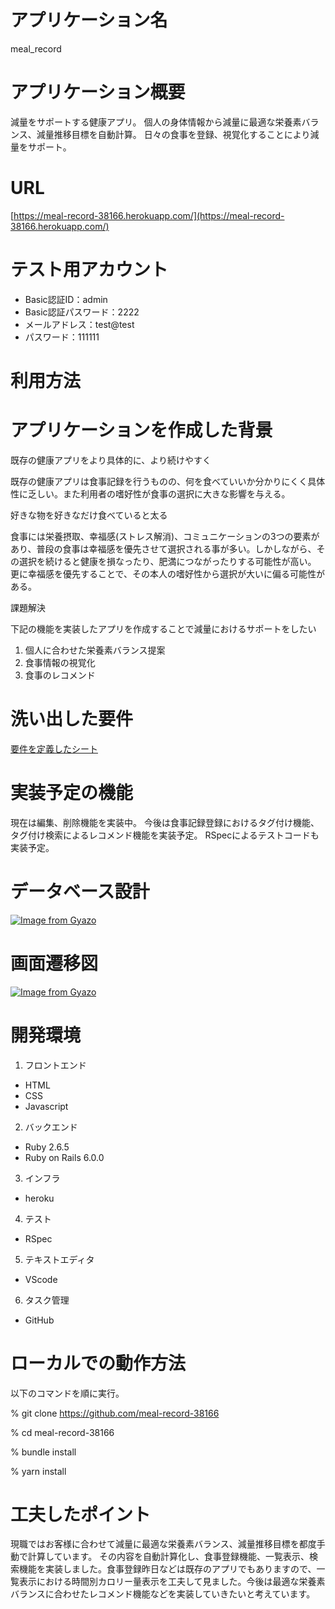 # アプリケーション名
meal_record

# アプリケーション概要
減量をサポートする健康アプリ。
個人の身体情報から減量に最適な栄養素バランス、減量推移目標を自動計算。
日々の食事を登録、視覚化することにより減量をサポート。

# URL
[https://meal-record-38166.herokuapp.com/](https://meal-record-38166.herokuapp.com/)

# テスト用アカウント
* Basic認証ID：admin
* Basic認証パスワード：2222
* メールアドレス：test@test
* パスワード：111111

# 利用方法
## 

# アプリケーションを作成した背景
既存の健康アプリをより具体的に、より続けやすく

既存の健康アプリは食事記録を行うものの、何を食べていいか分かりにくく具体性に乏しい。また利用者の嗜好性が食事の選択に大きな影響を与える。

好きな物を好きなだけ食べていると太る

食事には栄養摂取、幸福感(ストレス解消)、コミュニケーションの3つの要素があり、普段の食事は幸福感を優先させて選択される事が多い。しかしながら、その選択を続けると健康を損なったり、肥満につながったりする可能性が高い。
更に幸福感を優先することで、その本人の嗜好性から選択が大いに偏る可能性がある。

課題解決

下記の機能を実装したアプリを作成することで減量におけるサポートをしたい
1. 個人に合わせた栄養素バランス提案
2. 食事情報の視覚化
3. 食事のレコメンド


# 洗い出した要件
[要件を定義したシート](https://docs.google.com/spreadsheets/d/1kHsB8dgxOVffypxHqoaWG_zDc1r-2zPZ95HQBnr_qVs/edit#gid=982722306)

# 実装予定の機能
現在は編集、削除機能を実装中。
今後は食事記録登録におけるタグ付け機能、タグ付け検索によるレコメンド機能を実装予定。
RSpecによるテストコードも実装予定。

# データベース設計
[![Image from Gyazo](https://i.gyazo.com/856d8a651750ccc307b620b8865c805c.png)](https://gyazo.com/856d8a651750ccc307b620b8865c805c)

# 画面遷移図
[![Image from Gyazo](https://i.gyazo.com/534448c946ddbff110f08e4562d8fb58.png)](https://gyazo.com/534448c946ddbff110f08e4562d8fb58)

# 開発環境
1. フロントエンド
* HTML
* CSS
* Javascript

2. バックエンド
* Ruby 2.6.5
* Ruby on Rails 6.0.0

3. インフラ
* heroku

4. テスト
* RSpec

5. テキストエディタ
* VScode

6. タスク管理
* GitHub

# ローカルでの動作方法
以下のコマンドを順に実行。

% git clone https://github.com/meal-record-38166

% cd meal-record-38166

% bundle install

% yarn install

# 工夫したポイント
現職ではお客様に合わせて減量に最適な栄養素バランス、減量推移目標を都度手動で計算しています。
その内容を自動計算化し、食事登録機能、一覧表示、検索機能を実装しました。食事登録昨日などは既存のアプリでもありますので、一覧表示における時間別カロリー量表示を工夫して見ました。今後は最適な栄養素バランスに合わせたレコメンド機能などを実装していきたいと考えています。